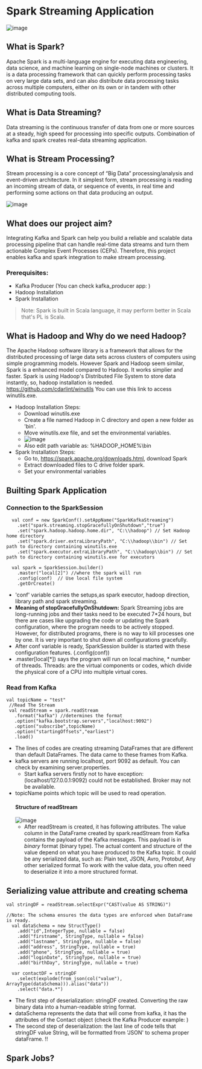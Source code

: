 # Spark Streaming Application
![image](https://github.com/AysCeren/spark_app/assets/154695340/3c5d3c9d-6a88-461a-bb3a-9b682e0ee4d7)

## What is Spark?
Apache Spark is a multi-language engine for executing data engineering, data science, and machine learning on single-node machines or clusters. It is a data processing framework that can quickly perform processing tasks on very large data sets, and can also distribute data processing tasks across multiple computers, either on its own or in tandem with other distributed computing tools.

## What is Data Streaming?
Data streaming is the continuous transfer of data from one or more sources at a steady, high speed for processing into specific outputs. Combination of kafka and spark creates real-data streaming application.

## What is Stream Processing?
Stream processing is a core concept of “Big Data” processing/analysis and event-driven architecture. In it simplest form, stream processing is reading an incoming stream of data, or sequence of events, in real time and performing some actions on that data producing an output.

![image](https://github.com/user-attachments/assets/e9f382da-e0ed-4437-89f6-d656bb15f771)

## What does our project aim?

Integrating Kafka and Spark can help you build a reliable and scalable data processing pipeline that can handle real-time data streams and turn them actionable Complex Event Processes (CEPs). Therefore, this project enables kafka and spark integration to make stream processing.

### Prerequisites:
+ Kafka Producer (You can check kafka_producer app: )
+ Hadoop Installation
+ Spark Installation
> Note: Spark is built in Scala language, it may perform better in Scala that's PL is Scala.

## What is Hadoop and Why do we need Hadoop?
The Apache Hadoop software library is a framework that allows for the distributed processing of large data sets across clusters of computers using simple programming models. However Spark and Hadoop seem similar, Spark is a enhanced model compared to Hadoop. It works simplier and faster.
Spark is using Hadoop's Distributed File System to store data instantly, so, hadoop installation is needed.
https://github.com/cdarlint/winutils You can use this link to access winutils.exe.
  + Hadoop Installation Steps:
    - Download winutils.exe
    - Create a file named Hadoop in C directory and open a new folder as 'bin'.
    - Move winutils.exe file, and set the environmental variables.
    - ![image](https://github.com/user-attachments/assets/6fdc5451-2e1f-40d1-b74a-a61d9e1f8b9e)
    - Also edit path variable as: %HADOOP_HOME%\bin
  + Spark Installation Steps:
    - Go to, https://spark.apache.org/downloads.html, download Spark
    - Extract downloaded files to C drive folder spark.
    - Set your environmental variables

## Builting Spark Application

 ### Connection to the SparkSession
```
  val conf = new SparkConf().setAppName("SparkKafkaStreaming")
    .set("spark.streaming.stopGracefullyOnShutdown","true")
    .set("spark.hadoop.hadoop.home.dir", "C:\\hadoop") // Set Hadoop home directory
    .set("spark.driver.extraLibraryPath", "C:\\hadoop\\bin") // Set path to directory containing winutils.exe
    .set("spark.executor.extraLibraryPath", "C:\\hadoop\\bin") // Set path to directory containing winutils.exe for executors

  val spark = SparkSession.builder()
    .master("local[2]") //where the spark will run
    .config(conf)  // Use local file system
    .getOrCreate()
```
+ 'conf' variable carries the setups,as spark executor, hadoop direction, library path and spark streaming.
+ **Meaning of stopGracefullyOnShutdown:**  Spark Streaming jobs are long-running jobs and their tasks need to be executed 7*24 hours, but there are cases like upgrading the code or updating the Spark configuration, where the program needs to be actively stopped. However, for distributed programs, there is no way to kill processes one by one. It is very important to shut down all configurations gracefully.
+ After conf variable is ready, SparkSession builder is started with these configuration features. (.config(conf))
+ .master[local[*]) says the program will run on local machine, * number of threads. Threads: are the virtual components or codes, which divide the physical core of a CPU into multiple virtual cores.
  
 ### Read from Kafka

 ```
val topicName = "test"
  //Read The Stream
  val readStream = spark.readStream
    .format("kafka") //determines the format
    .option("kafka.bootstrap.servers","localhost:9092")
    .option("subscribe",topicName)
    .option("startingOffsets","earliest")
    .load()
```
+ The lines of codes are creating streaming DataFrames that are different than default DataFrames. The data came to these frames from Kafka.
+ kafka servers are running localhost, port 9092 as default. You can check by examining server.properties.
    - Start kafka servers firstly not to have exception: (localhost/127.0.0.1:9092) could not be established. Broker may not be available.
+ topicName points which topic will be used to read operation.
  #### Structure of readStream
  ![image](https://github.com/user-attachments/assets/30077215-c200-4906-b109-ef0332beedcb)
  + After readStream is created, it has following attributes. The value column in the DataFrame created by spark.readStream from Kafka contains the payload of the Kafka messages. This payload is in _binary_ format (binary type). The actual content and structure of the value depend on what you have produced to the Kafka topic. It could be any serialized data, such as: Plain text, JSON, Avro, Protobuf, Any other serialized format
To work with the value data, you often need to deserialize it into a more structured format.

## Serializing value attribute and creating schema

```
val stringDF = readStream.selectExpr("CAST(value AS STRING)")

//Note: The schema ensures the data types are enforced when DataFrame is ready.
  val dataSchema = new StructType()
    .add("id",IntegerType, nullable = false)
    .add("firstname", StringType, nullable = false)
    .add("lastname", StringType, nullable = false)
    .add("address", StringType, nullable = true)
    .add("phone", StringType, nullable = true)
    .add("loginDate", StringType, nullable = true)
    .add("birthDay", StringType, nullable = true)
 
  var contactDF = stringDF
    .select(explode(from_json(col("value"), ArrayType(dataSchema))).alias("data"))
    .select("data.*")
```
+ The first step of deserialization: stringDF created. Converting the raw binary data into a human-readable string format. 
+ dataSchema represents the data that will come from kafka, it has the attributes of the Contact object (check the Kafka Producer example: )
+ The second step of deserialization: the last line of code tells that stringDF value String, will be formatted from 'JSON' to schema proper dataFrame. !!

## Spark Jobs?
